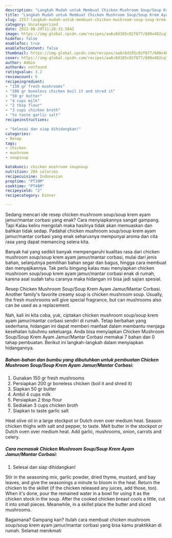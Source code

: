 ```yaml
---
description: "Langkah Mudah untuk Membuat Chicken Mushroom Soup/Soup Krem Ayam Jamur/Mantar Corbasi yang Bisa Manjain Lidah, Buat Buka Puasa Lezat"
title: "Langkah Mudah untuk Membuat Chicken Mushroom Soup/Soup Krem Ayam Jamur/Mantar Corbasi yang Bisa Manjain Lidah, Buat Buka Puasa Lezat"
slug: 2257-langkah-mudah-untuk-membuat-chicken-mushroom-soup-soup-krem-ayam-jamur-mantar-corbasi-yang-bisa-manjain-lidah-buat-buka-puasa-lezat
category: Uncategorized
date: 2022-08-29T11:28:33.584Z
image: https://img-global.cpcdn.com/recipes/aa6c8d105c02f877/680x482cq70/chicken-mushroom-soupsoup-krem-ayam-jamurmantar-corbasi-foto-resep-utama.jpg
hideToc: false
enableToc: true
enableTocContent: false
thumbnail: https://img-global.cpcdn.com/recipes/aa6c8d105c02f877/680x482cq70/chicken-mushroom-soupsoup-krem-ayam-jamurmantar-corbasi-foto-resep-utama.jpg
cover: https://img-global.cpcdn.com/recipes/aa6c8d105c02f877/680x482cq70/chicken-mushroom-soupsoup-krem-ayam-jamurmantar-corbasi-foto-resep-utama.jpg
author: Admin
authorAv: notfound
ratingvalue: 3.2
reviewcount: 6
recipeingredient:
- "150 gr fresh mushrooms"
- "200 gr boneless chicken boil it and shred it"
- "50 gr butter"
- "4 cups milk"
- "2 tbsp flour"
- "3 cups chicken broth"
- "to taste garlic salt"
recipeinstructions:

- "Selesai dan siap dihidangkan!"
categories:
- Resep
tags:
- chicken
- mushroom
- soupsoup

katakunci: chicken mushroom soupsoup 
nutrition: 204 calories
recipecuisine: Indonesian
preptime: "PT39M"
cooktime: "PT48M"
recipeyield: "2"
recipecategory: Dinner

---
```



Sedang mencari ide resep chicken mushroom soup/soup krem ayam jamur/mantar corbasi yang enak? Cara menyiapkannya sangat gampang. Tapi Kalau keliru mengolah maka hasilnya tidak akan memuaskan dan bahkan tidak sedap. Padahal chicken mushroom soup/soup krem ayam jamur/mantar corbasi yang enak seharusnya mempunyai aroma dan cita rasa yang dapat memancing selera kita.


Banyak hal yang sedikit banyak mempengaruhi kualitas rasa dari chicken mushroom soup/soup krem ayam jamur/mantar corbasi, mulai dari jenis bahan, selanjutnya pemilihan bahan segar dan bagus, hingga cara membuat dan menyajikannya. Tak perlu bingung kalau mau menyiapkan chicken mushroom soup/soup krem ayam jamur/mantar corbasi enak di rumah, karena asal sudah tahu caranya maka hidangan ini bisa jadi sajian spesial.

Resep Chicken Mushroom Soup/Soup Krem Ayam Jamur/Mantar Corbasi. Another family&#39;s favorite creamy soup is chicken mushroom soup. Usually, the fresh mushrooms will give special fragrance, but can mushrooms also can be used as a replacement.


Nah, kali ini kita coba, yuk, ciptakan chicken mushroom soup/soup krem ayam jamur/mantar corbasi sendiri di rumah. Tetap berbahan yang sederhana, hidangan ini dapat memberi manfaat dalam membantu menjaga kesehatan tubuhmu sekeluarga. Anda bisa menyiapkan Chicken Mushroom Soup/Soup Krem Ayam Jamur/Mantar Corbasi memakai 7 bahan dan 0 tahap pembuatan. Berikut ini langkah-langkah dalam menyiapkan hidangannya.

<!--inarticleads1-->

##### Bahan-bahan dan bumbu yang dibutuhkan untuk pembuatan Chicken Mushroom Soup/Soup Krem Ayam Jamur/Mantar Corbasi:

1. Gunakan 150 gr fresh mushrooms
1. Persiapkan 200 gr boneless chicken (boil it and shred it)
1. Siapkan 50 gr butter
1. Ambil 4 cups milk
1. Persiapkan 2 tbsp flour
1. Sediakan 3 cups chicken broth
1. Siapkan to taste garlic salt


Heat olive oil in a large stockpot or Dutch oven over medium heat. Season chicken thighs with salt and pepper, to taste. Melt butter in the stockpot or Dutch oven over medium heat. Add garlic, mushrooms, onion, carrots and celery. 

<!--inarticleads2-->

##### Cara memasak Chicken Mushroom Soup/Soup Krem Ayam Jamur/Mantar Corbasi:


1. Selesai dan siap dihidangkan!

Stir in the seasoning mix, garlic powder, dried thyme, mustard, and bay leaves, and give the seasonings a minute to bloom in the heat. Return the chicken to the skillet (if the chicken released any juices, add those, too). When it&#39;s done, pour the remained water in a bowl for using it as the chicken stock in the soup. After the cooked chicken breast cools a little, cut it into small pieces. Meanwhile, in a skillet place the butter and sliced mushrooms. 

Bagaimana? Gampang kan? Itulah cara membuat chicken mushroom soup/soup krem ayam jamur/mantar corbasi yang bisa kamu praktikkan di rumah. Selamat menikmati
